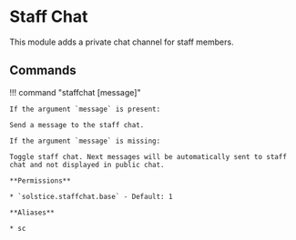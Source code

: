 # Staff Chat

This module adds a private chat channel for staff members.

## Commands

!!! command "staffchat [message]"

    If the argument `message` is present:
    
    Send a message to the staff chat.

    If the argument `message` is missing:

    Toggle staff chat. Next messages will be automatically sent to staff chat and not displayed in public chat.

    **Permissions**

    * `solstice.staffchat.base` - Default: 1

    **Aliases**

    * sc
